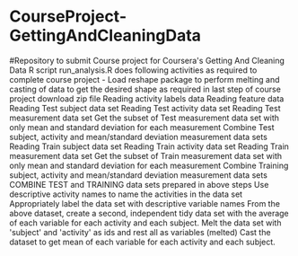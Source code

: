 # CourseProject-GettingAndCleaningData
#Repository to submit Course project for Coursera's Getting And Cleaning Data
R script run_analysis.R does following activities as required to complete course project -
Load reshape package to perform melting and casting of data to get the desired shape as required in last step of course project
download zip file
Reading activity labels data
Reading feature data
Reading Test subject data set
Reading Test activity data set
Reading Test measurement data set
Get the subset of Test measurement data set with only mean and standard deviation for each measurement
Combine Test subject, activity and mean/standard deviation measurement data sets
Reading Train subject data set
Reading Train activity data set
Reading Train measurement data set
Get the subset of Train measurement data set with only mean and standard deviation for each measurement
Combine Training subject, activity and mean/standard deviation measurement data sets
COMBINE TEST and TRAINING data sets prepared in above steps
Use descriptive activity names to name the activities in the data set
Appropriately label the data set with descriptive variable names
From the above dataset, create a second, independent tidy data set with the average of each variable for each activity and each subject.
Melt the data set with 'subject' and 'activity' as ids and rest all as variables (melted)
Cast the dataset to get mean of each variable for each activity and each subject.



